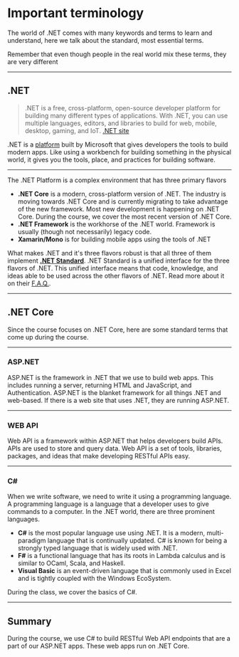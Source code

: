 <!-- color: #e6e6e6 -->
<!-- backgroundColor: #212121   -->

# Important terminology

The world of .NET comes with many keywords and terms to learn and understand, here we talk about the standard, most essential terms.

Remember that even though people in the real world mix these terms, they are very different

---

## .NET

> .NET is a free, cross-platform, open-source developer platform for building many different types of applications. With .NET, you can use multiple languages, editors, and libraries to build for web, mobile, desktop, gaming, and IoT.
> [.NET site](https://dotnet.microsoft.com/learn/dotnet/what-is-dotnet)

.NET is a [platform](https://en.wikipedia.org/wiki/Computing_platform) built by Microsoft that gives developers the tools to build modern apps. Like using a workbench for building something in the physical world, it gives you the tools, place, and practices for building software.

---

The .NET Platform is a complex environment that has three primary flavors

- **.NET Core** is a modern, cross-platform version of .NET. The industry is moving towards .NET Core and is currently migrating to take advantage of the new framework. Most new development is happening on .NET Core. During the course, we cover the most recent version of .NET Core.
- **.NET Framework** is the workhorse of the .NET world. Framework is usually (though not necessarily) legacy code.
- **Xamarin/Mono** is for building mobile apps using the tools of .NET

What makes .NET and it's three flavors robust is that all three of them implement [**.NET Standard**](https://github.com/dotnet/standard/blob/master/docs/faq.md). .NET Standard is a unified interface for the three flavors of .NET. This unified interface means that code, knowledge, and ideas able to be used across the other flavors of .NET. Read more about it on their [F.A.Q.](https://github.com/dotnet/standard/blob/master/docs/faq.md).

---

## &period;NET Core

Since the course focuses on .NET Core, here are some standard terms that come up during the course.

---

### ASP&period;NET

ASP&period;NET is the framework in .NET that we use to build web apps. This includes running a server, returning HTML and JavaScript, and Authentication. ASP.NET is the blanket framework for all things .NET and web-based. If there is a web site that uses .NET, they are running ASP.NET.

---

### WEB API

Web API is a framework within ASP.NET that helps developers build APIs. APIs are used to store and query data. Web API is a set of tools, libraries, packages, and ideas that make developing RESTful APIs easy.

---

### C&#35;

When we write software, we need to write it using a programming language. A programming language is a language that a developer uses to give commands to a computer. In the .NET world, there are three prominent languages.

- **C#** is the most popular language use using .NET. It is a modern, multi-paradigm language that is continually updated. C# is known for being a strongly typed language that is widely used with .NET.
- **F#** is a functional language that has its roots in Lambda calculus and is similar to OCaml, Scala, and Haskell.
- **Visual Basic** is an event-driven language that is commonly used in Excel and is tightly coupled with the Windows EcoSystem.

During the class, we cover the basics of C#.

---

## Summary

During the course, we use C# to build RESTful Web API endpoints that are a part of our ASP.NET apps. These web apps run on .NET Core.
